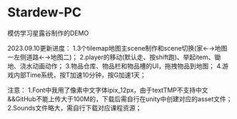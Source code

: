 # Stardew-PC
模仿学习星露谷制作的DEMO

2023.09.10更新进度：
1.3个tilemap地图主scene制作和scene切换(家←→地图一左侧道路←→地图二)；
2.player的移动(默认走、按shift跑)、举起item、锄地、浇水动画动作；
3.物品仓库、物品栏和物品槽的UI，拖拽物品到地图；
4.游戏内部Time系统，按T加速10分钟，按G加速1天；

注意：
1.Font中我用了像素中文字体ipix_12px，由于textTMP不支持中文&&GitHub不能上传大于100M的，下载后需自行在unity中创建对应的asset文件；
2.Sounds文件略大，需自行下载对应课程资源；
